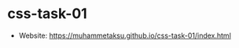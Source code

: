 # **css-task-01**

- Website: <a target='_blank' href='https://muhammetaksu.github.io/css-task-01/index.html'>https://muhammetaksu.github.io/css-task-01/index.html</a>